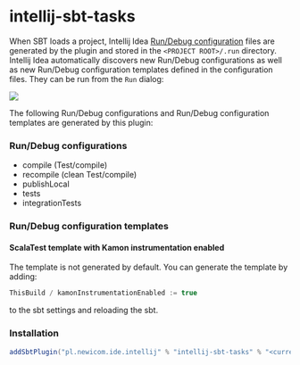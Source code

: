 # intellij-sbt-tasks

When SBT loads a project, Intellij Idea [Run/Debug configuration](https://www.jetbrains.com/help/idea/run-debug-configuration.html)
files are generated by the plugin and stored in the ```<PROJECT ROOT>/.run``` directory.
Intellij Idea automatically discovers new Run/Debug configurations as well as new Run/Debug configuration templates
defined in the configuration files. They can be run from the ```Run``` dialog:

![](https://newicom.pl/intellij-sbt-tasks/images/sbt_tasks.png)

The following Run/Debug configurations and Run/Debug configuration templates are generated by this plugin:

### Run/Debug configurations
- compile (Test/compile)
- recompile (clean Test/compile)
- publishLocal
- tests
- integrationTests


### Run/Debug configuration templates

#### ScalaTest template with Kamon instrumentation enabled

The template is not generated by default. You can generate the template by adding:

```scala
ThisBuild / kamonInstrumentationEnabled := true
```

to the sbt settings and reloading the sbt.

### Installation

```scala
addSbtPlugin("pl.newicom.ide.intellij" % "intellij-sbt-tasks" % "<current version>")
```
